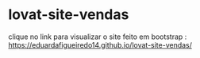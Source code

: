 # lovat-site-vendas

clique no link para visualizar o site feito em bootstrap :
https://eduardafigueiredo14.github.io/lovat-site-vendas/
